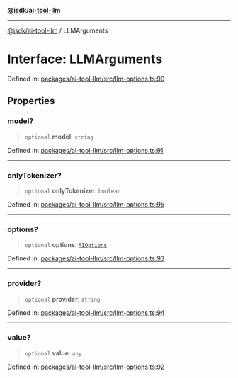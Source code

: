 [**@isdk/ai-tool-llm**](../README.md)

***

[@isdk/ai-tool-llm](../globals.md) / LLMArguments

# Interface: LLMArguments

Defined in: [packages/ai-tool-llm/src/llm-options.ts:90](https://github.com/isdk/ai-tool-llm.js/blob/f3c3cef59ff3aa0ce6d3161a8d3d8cd72ec50012/src/llm-options.ts#L90)

## Properties

### model?

> `optional` **model**: `string`

Defined in: [packages/ai-tool-llm/src/llm-options.ts:91](https://github.com/isdk/ai-tool-llm.js/blob/f3c3cef59ff3aa0ce6d3161a8d3d8cd72ec50012/src/llm-options.ts#L91)

***

### onlyTokenizer?

> `optional` **onlyTokenizer**: `boolean`

Defined in: [packages/ai-tool-llm/src/llm-options.ts:95](https://github.com/isdk/ai-tool-llm.js/blob/f3c3cef59ff3aa0ce6d3161a8d3d8cd72ec50012/src/llm-options.ts#L95)

***

### options?

> `optional` **options**: [`AIOptions`](AIOptions.md)

Defined in: [packages/ai-tool-llm/src/llm-options.ts:93](https://github.com/isdk/ai-tool-llm.js/blob/f3c3cef59ff3aa0ce6d3161a8d3d8cd72ec50012/src/llm-options.ts#L93)

***

### provider?

> `optional` **provider**: `string`

Defined in: [packages/ai-tool-llm/src/llm-options.ts:94](https://github.com/isdk/ai-tool-llm.js/blob/f3c3cef59ff3aa0ce6d3161a8d3d8cd72ec50012/src/llm-options.ts#L94)

***

### value?

> `optional` **value**: `any`

Defined in: [packages/ai-tool-llm/src/llm-options.ts:92](https://github.com/isdk/ai-tool-llm.js/blob/f3c3cef59ff3aa0ce6d3161a8d3d8cd72ec50012/src/llm-options.ts#L92)
